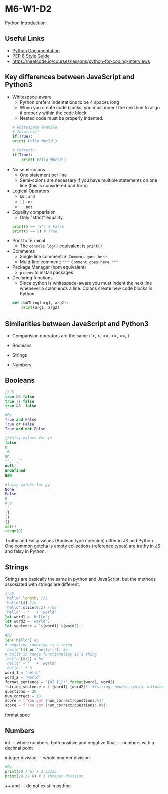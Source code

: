 # M6-W1-D2

Python Introduction

## Useful Links
- [Python Documentation](https://docs.python.org/3/)
- [PEP 8 Style Guide](https://peps.python.org/pep-0008/)
- https://neetcode.io/courses/lessons/python-for-coding-interviews



## Key differences between JavaScript and Python3
- Whitespace-aware
    - Python prefers indentations to be 4 spaces long
    - When you create code blocks, you must indent the next line to align it properly within the code block
    - Nested code must be properly indented.
    ```python
    # Whitespace example
    # Incorrect!
    if(True):
    print('Hello World')

    # Correct!
    if(True):
        print('Hello World')
    ```
- No semi-colons
    - One statement per line
    - Semi-colons are necessary if you have multiple statements on one line (this is considered bad form)
- Logical Operators
    - `&&` : `and`
    - `||` : `or`
    - `!`  : `not`
- Equality comparision
    - Only "strict" equality.
    ```python
    print(5 == '5') # False
    print(5 == 5) # True
    ```
- Print to terminal
    - The `console.log()` equivalent is `print()`
- Comments
    - Single line comment: `# Comment goes here`
    - Multi-line comment: `""" Comment goes here """`
- Package Manager (npm equivalent)
    - `pipenv` to install packages
- Declaring functions
    - Since python is whitespace-aware you must indent the next line whenever a colon ends a line. Colons create new code blocks in Python
    ```python
    def doAThing(arg1, arg2):
        print(arg1, arg2)
    ```

## Similarities between JavaScript and Python3
- Comparision operators are the same (`<, >, <=, >=, ==, )

- Booleans
- Strings
- Numbers

## Booleans

```js
//JS
true && false
true || false
true && !false
```

```py
#Py
True and False
True or False
True and not False
```
```js
//falsy values for js
false
0
-0
0n
"",'',``
null
undefined
NaN
```

```py
#falsy values for py
None
False
0
0.0
''
[]
()
{}
set()
range(0)
```

Truthy and Falsy values (Boolean type coercion) differ in JS and Python. One common gotcha is empty
collections (reference types) are truthy in JS and falsy in Python.

## Strings

Strings are basically the same in python and JavaScript, but the methods
assosiated with strings are different.

```js
//JS
'hello'.length; //5
'hello'[4] //o
'hello'.slice(0,2) //he
'hello' + ' ' + 'world'
let word1 = 'hello';
let word2 = 'world';
let sentence = `${word1} ${word2}!`
```

```py
#Py
len('hello') #5
# negative indexing is a thing
'hello'[4] or 'hello'[-1] #o
# built in range functionality is a thing
'hello'[0:2] # he
'hello' + ' ' + 'world'
'hello ' * 3
word_1 = 'hello'
word_2 = 'world'
format_sentence = '{0} {1}!'.format(word1, word2)
fstring_sentence = f'{word1} {word2}!' #fstring, newest syntax introduced in python 3.6
questions = 20
num_correct = 10
score = f'You got {num_correct/questions:%}'
score = f'You got {num_correct/questions:.0%}'
```

[format spec](https://docs.python.org/3/library/string.html#formatspec)

## Numbers

int  -- whole numbers, both positive and negative
float -- numbers with a decimal point

integer division -- whole number division

```py
#Py
print(20 / 6) # 3.33333
print(20 // 6) # 3 integer division
```

++ and -- do not exist in python
